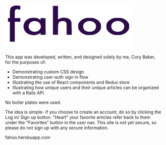 ![alt text](./images/fahoo.png)

This app was developed, written, and designed solely by me, Cory Baker, for the purposes of:

- Demonstrating custom CSS design
- Demonstrating user-auth sign in flow
- Illustrating the use of React components and Redux store
- Illustrating how unique users and their unique articles can be organized with a Rails API

No boiler plates were used.

The idea is simple- if you choose to create an account, do so by clicking the Log in/ Sign up button. "Heart" your favorite articles refer back to them under the "Favorites" button in the user nav. This site is not yet secure, so please do not sign up with any secure information.

fahoo.herokuapp.com
